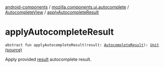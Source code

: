 [android-components](../../index.md) / [mozilla.components.ui.autocomplete](../index.md) / [AutocompleteView](index.md) / [applyAutocompleteResult](./apply-autocomplete-result.md)

# applyAutocompleteResult

`abstract fun applyAutocompleteResult(result: `[`AutocompleteResult`](../-inline-autocomplete-edit-text/-autocomplete-result/index.md)`): `[`Unit`](https://kotlinlang.org/api/latest/jvm/stdlib/kotlin/-unit/index.html) [(source)](https://github.com/mozilla-mobile/android-components/blob/master/components/ui/autocomplete/src/main/java/mozilla/components/ui/autocomplete/InlineAutocompleteEditText.kt#L58)

Apply provided [result](apply-autocomplete-result.md#mozilla.components.ui.autocomplete.AutocompleteView$applyAutocompleteResult(mozilla.components.ui.autocomplete.InlineAutocompleteEditText.AutocompleteResult)/result) autocomplete result.

